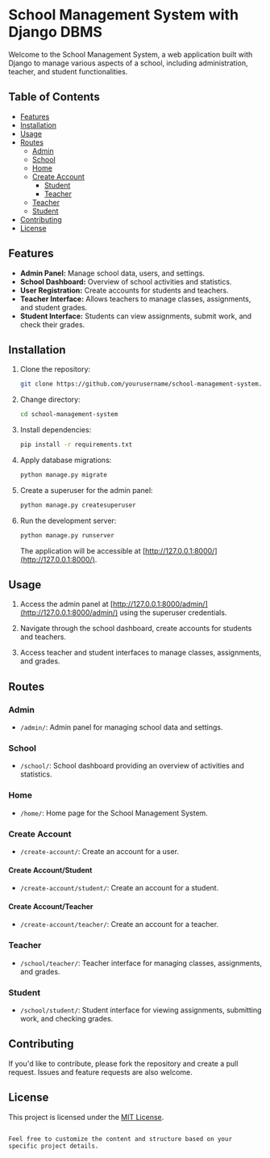 # School Management System with Django DBMS

Welcome to the School Management System, a web application built with Django to manage various aspects of a school, including administration, teacher, and student functionalities.

## Table of Contents

- [Features](#features)
- [Installation](#installation)
- [Usage](#usage)
- [Routes](#routes)
  - [Admin](#admin)
  - [School](#school)
  - [Home](#home)
  - [Create Account](#create-account)
    - [Student](#create-accountstudent)
    - [Teacher](#create-accountteacher)
  - [Teacher](#teacher)
  - [Student](#student)
- [Contributing](#contributing)
- [License](#license)

## Features

- **Admin Panel:** Manage school data, users, and settings.
- **School Dashboard:** Overview of school activities and statistics.
- **User Registration:** Create accounts for students and teachers.
- **Teacher Interface:** Allows teachers to manage classes, assignments, and student grades.
- **Student Interface:** Students can view assignments, submit work, and check their grades.

## Installation

1. Clone the repository:

   ```bash
   git clone https://github.com/yourusername/school-management-system.git


2. Change directory:

   ```bash
   cd school-management-system
   ```

3. Install dependencies:

   ```bash
   pip install -r requirements.txt
   ```

4. Apply database migrations:

   ```bash
   python manage.py migrate
   ```

5. Create a superuser for the admin panel:

   ```bash
   python manage.py createsuperuser
   ```

6. Run the development server:

   ```bash
   python manage.py runserver
   ```

   The application will be accessible at [http://127.0.0.1:8000/](http://127.0.0.1:8000/).

## Usage

1. Access the admin panel at [http://127.0.0.1:8000/admin/](http://127.0.0.1:8000/admin/) using the superuser credentials.

2. Navigate through the school dashboard, create accounts for students and teachers.

3. Access teacher and student interfaces to manage classes, assignments, and grades.

## Routes

### Admin

- `/admin/`: Admin panel for managing school data and settings.

### School

- `/school/`: School dashboard providing an overview of activities and statistics.

### Home

- `/home/`: Home page for the School Management System.

### Create Account

- `/create-account/`: Create an account for a user.

#### Create Account/Student

- `/create-account/student/`: Create an account for a student.

#### Create Account/Teacher

- `/create-account/teacher/`: Create an account for a teacher.

### Teacher

- `/school/teacher/`: Teacher interface for managing classes, assignments, and grades.

### Student

- `/school/student/`: Student interface for viewing assignments, submitting work, and checking grades.

## Contributing

If you'd like to contribute, please fork the repository and create a pull request. Issues and feature requests are also welcome.

## License

This project is licensed under the [MIT License](LICENSE).
```

Feel free to customize the content and structure based on your specific project details.